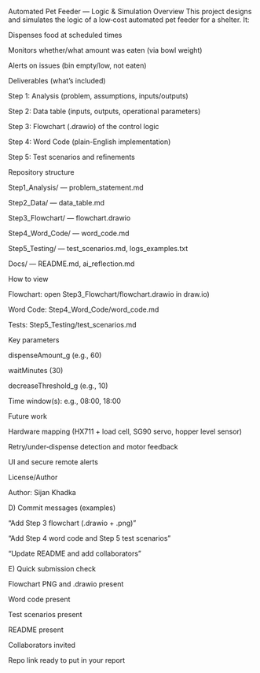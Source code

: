 Automated Pet Feeder — Logic & Simulation
Overview
This project designs and simulates the logic of a low‑cost automated pet feeder for a shelter. It:

Dispenses food at scheduled times

Monitors whether/what amount was eaten (via bowl weight)

Alerts on issues (bin empty/low, not eaten)

Deliverables (what’s included)

Step 1: Analysis (problem, assumptions, inputs/outputs)

Step 2: Data table (inputs, outputs, operational parameters)

Step 3: Flowchart (.drawio) of the control logic

Step 4: Word Code (plain-English implementation)

Step 5: Test scenarios and refinements

Repository structure

Step1_Analysis/ — problem_statement.md

Step2_Data/ — data_table.md

Step3_Flowchart/ — flowchart.drawio

Step4_Word_Code/ — word_code.md

Step5_Testing/ — test_scenarios.md, logs_examples.txt

Docs/ — README.md, ai_reflection.md

How to view

Flowchart: open Step3_Flowchart/flowchart.drawio in draw.io)

Word Code: Step4_Word_Code/word_code.md

Tests: Step5_Testing/test_scenarios.md

Key parameters 

dispenseAmount_g (e.g., 60)

waitMinutes (30)

decreaseThreshold_g (e.g., 10)

Time window(s): e.g., 08:00, 18:00

Future work

Hardware mapping (HX711 + load cell, SG90 servo, hopper level sensor)

Retry/under‑dispense detection and motor feedback

UI and secure remote alerts

License/Author

Author: Sijan Khadka

D) Commit messages (examples)

“Add Step 3 flowchart (.drawio + .png)”

“Add Step 4 word code and Step 5 test scenarios”

“Update README and add collaborators”

E) Quick submission check

Flowchart PNG and .drawio present

Word code present

Test scenarios present

README present

Collaborators invited

Repo link ready to put in your report
